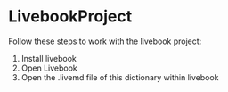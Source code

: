 # LivebookProject

Follow these steps to work with the livebook project:

1. Install livebook
2. Open Livebook
3. Open the .livemd file of this dictionary within livebook

